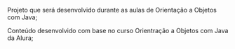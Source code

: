 Projeto que será desenvolvido durante as aulas de Orientação a Objetos com Java;

Conteúdo desenvolvido com base no curso Orientração a Objetos com Java da Alura;
